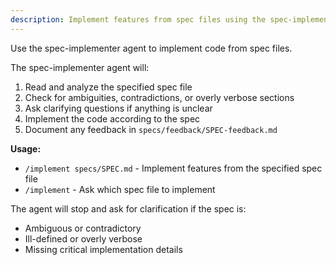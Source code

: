 ```yaml
---
description: Implement features from spec files using the spec-implementer agent
---
```


Use the spec-implementer agent to implement code from spec files.

The spec-implementer agent will:
1. Read and analyze the specified spec file
2. Check for ambiguities, contradictions, or overly verbose sections
3. Ask clarifying questions if anything is unclear
4. Implement the code according to the spec
5. Document any feedback in `specs/feedback/SPEC-feedback.md`

**Usage:**
- `/implement specs/SPEC.md` - Implement features from the specified spec file
- `/implement` - Ask which spec file to implement

The agent will stop and ask for clarification if the spec is:
- Ambiguous or contradictory
- Ill-defined or overly verbose
- Missing critical implementation details
